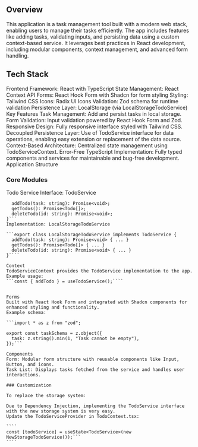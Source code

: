 ## Overview

This application is a task management tool built with a modern web stack, enabling users to manage their tasks efficiently. The app includes features like adding tasks, validating inputs, and persisting data using a custom context-based service. It leverages best practices in React development, including modular components, context management, and advanced form handling.

## Tech Stack

Frontend Framework: React with TypeScript
State Management: React Context API
Forms: React Hook Form with Shadcn for form styling
Styling: Tailwind CSS
Icons: Radix UI Icons
Validation: Zod schema for runtime validation
Persistence Layer: LocalStorage (via LocalStorageTodoService)
Key Features
Task Management: Add and persist tasks in local storage.
Form Validation: Input validation powered by React Hook Form and Zod.
Responsive Design: Fully responsive interface styled with Tailwind CSS.
Decoupled Persistence Layer: Use of TodoService interface for data operations, enabling easy extension or replacement of the data source.
Context-Based Architecture: Centralized state management using TodoServiceContext.
Error-Free TypeScript Implementation: Fully typed components and services for maintainable and bug-free development.
Application Structure

### Core Modules

Todo Service
Interface: TodoService

`````export interface TodoService {
  addTodo(task: string): Promise<void>;
  getTodos(): Promise<Todo[]>;
  deleteTodo(id: string): Promise<void>;
}```
Implementation: LocalStorageTodoService

```export class LocalStorageTodoService implements TodoService {
  addTodo(task: string): Promise<void> { ... }
  getTodos(): Promise<Todo[]> { ... }
  deleteTodo(id: string): Promise<void> { ... }
}````

Context
TodoServiceContext provides the TodoService implementation to the app.
Example usage:
```const { addTodo } = useTodoService();````


Forms
Built with React Hook Form and integrated with Shadcn components for enhanced styling and functionality.
Example schema:

```import * as z from "zod";

export const taskSchema = z.object({
  task: z.string().min(1, "Task cannot be empty"),
});```

Components
Form: Modular form structure with reusable components like Input, Button, and icons.
Task List: Displays tasks fetched from the service and handles user interactions.

### Customization

To replace the storage system:

Due to Dependency Injection, implementing the TodoService interface with the new storage system is very easy.
Update the TodoServiceProvider in TodoContext.tsx:

````
const [todoService] = useState<TodoService>(new NewStorageTodoService());```
````
`````
